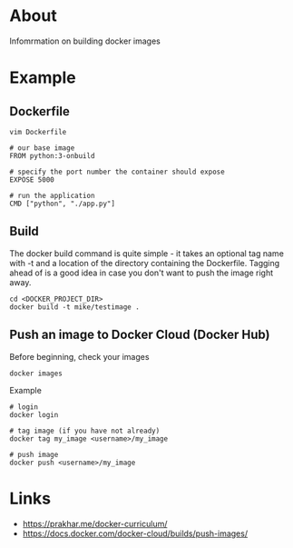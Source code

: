 # About

Infomrmation on building docker images

# Example

## Dockerfile

`vim Dockerfile`
```
# our base image
FROM python:3-onbuild

# specify the port number the container should expose
EXPOSE 5000

# run the application
CMD ["python", "./app.py"]
```

## Build

The docker build command is quite simple - it takes an optional tag name with -t and a location of the directory containing the Dockerfile. Tagging ahead of is a good idea in case you don't want to push the image right away.

```
cd <DOCKER_PROJECT_DIR>
docker build -t mike/testimage .
```

## Push an image to Docker Cloud (Docker Hub)

Before beginning, check your images
```
docker images
```

Example
```
# login
docker login

# tag image (if you have not already)
docker tag my_image <username>/my_image

# push image
docker push <username>/my_image
```

# Links

* https://prakhar.me/docker-curriculum/
* https://docs.docker.com/docker-cloud/builds/push-images/
